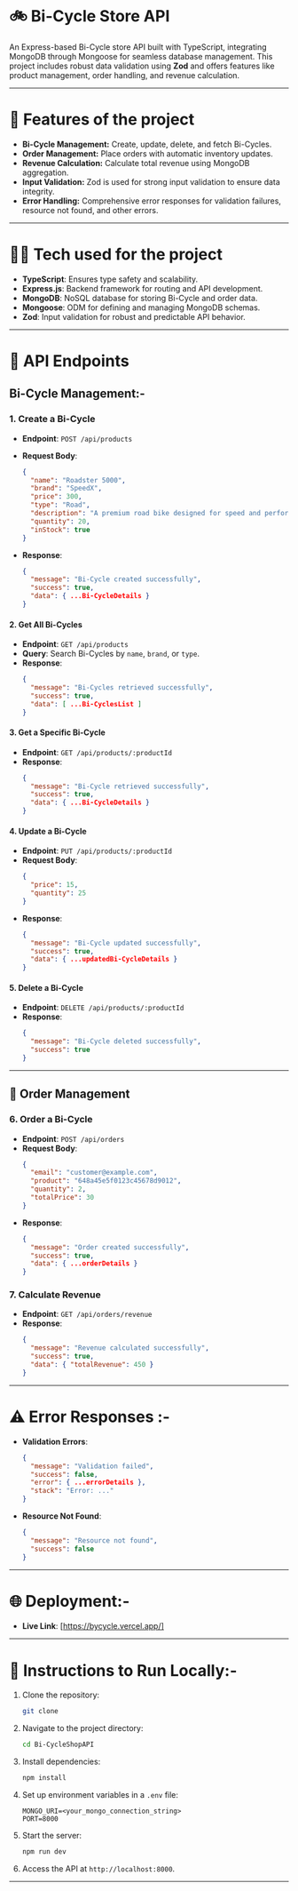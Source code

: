 
# 🚲 Bi-Cycle Store API

An Express-based Bi-Cycle store API built with TypeScript, integrating MongoDB through Mongoose for seamless database management. This project includes robust data validation using **Zod** and offers features like product management, order handling, and revenue calculation.

---

# 🌟 Features of the project

- **Bi-Cycle Management:** Create, update, delete, and fetch Bi-Cycles.
- **Order Management:** Place orders with automatic inventory updates.
- **Revenue Calculation:** Calculate total revenue using MongoDB aggregation.
- **Input Validation:** Zod is used for strong input validation to ensure data integrity.
- **Error Handling:** Comprehensive error responses for validation failures, resource not found, and other errors.

---
# 👨‍💻 Tech used for the project

- **TypeScript**: Ensures type safety and scalability.
- **Express.js**: Backend framework for routing and API development.
- **MongoDB**: NoSQL database for storing Bi-Cycle and order data.
- **Mongoose**: ODM for defining and managing MongoDB schemas.
- **Zod**: Input validation for robust and predictable API behavior.

---

# 🚀 API Endpoints

## **Bi-Cycle Management**:-

### 1. **Create a Bi-Cycle**

- **Endpoint**: `POST /api/products`
- **Request Body**:
  ```json
  {
    "name": "Roadster 5000",
    "brand": "SpeedX",
    "price": 300,
    "type": "Road",
    "description": "A premium road bike designed for speed and performance.",
    "quantity": 20,
    "inStock": true
  }
  ```


- **Response**:
  ```json
  {
    "message": "Bi-Cycle created successfully",
    "success": true,
    "data": { ...Bi-CycleDetails }
  }
  ```

#### 2. **Get All Bi-Cycles**

- **Endpoint**: `GET /api/products`
- **Query**: Search Bi-Cycles by `name`, `brand`, or `type`.
- **Response**:
  ```json
  {
    "message": "Bi-Cycles retrieved successfully",
    "success": true,
    "data": [ ...Bi-CyclesList ]
  }
  ```

#### 3. **Get a Specific Bi-Cycle**

- **Endpoint**: `GET /api/products/:productId`
- **Response**:
  ```json
  {
    "message": "Bi-Cycle retrieved successfully",
    "success": true,
    "data": { ...Bi-CycleDetails }
  }
  ```

#### 4. **Update a Bi-Cycle**

- **Endpoint**: `PUT /api/products/:productId`
- **Request Body**:
  ```json
  {
    "price": 15,
    "quantity": 25
  }
  ```
- **Response**:
  ```json
  {
    "message": "Bi-Cycle updated successfully",
    "success": true,
    "data": { ...updatedBi-CycleDetails }
  }
  ```

#### 5. **Delete a Bi-Cycle**

- **Endpoint**: `DELETE /api/products/:productId`
- **Response**:
  ```json
  {
    "message": "Bi-Cycle deleted successfully",
    "success": true
  }
  ```

---

## 🛒 **Order Management** 

### 6. **Order a Bi-Cycle**

- **Endpoint**: `POST /api/orders`
- **Request Body**:
  ```json
  {
    "email": "customer@example.com",
    "product": "648a45e5f0123c45678d9012",
    "quantity": 2,
    "totalPrice": 30
  }
  ```
- **Response**:
  ```json
  {
    "message": "Order created successfully",
    "success": true,
    "data": { ...orderDetails }
  }
  ```

### 7. **Calculate Revenue**

- **Endpoint**: `GET /api/orders/revenue`
- **Response**:
  ```json
  {
    "message": "Revenue calculated successfully",
    "success": true,
    "data": { "totalRevenue": 450 }
  }
  ```

---

# ⚠️ Error Responses :-

- **Validation Errors**:

  ```json
  {
    "message": "Validation failed",
    "success": false,
    "error": { ...errorDetails },
    "stack": "Error: ..."
  }
  ```

- **Resource Not Found**:
  ```json
  {
    "message": "Resource not found",
    "success": false
  }
  ```

---

# 🌐 Deployment:-

- **Live Link**: [https://bycycle.vercel.app/]

---

# 📜 Instructions to Run Locally:-

1. Clone the repository:
   ```bash
   git clone
   ```
2. Navigate to the project directory:
   ```bash
   cd Bi-CycleShopAPI
   ```
3. Install dependencies:
   ```bash
   npm install
   ```
4. Set up environment variables in a `.env` file:
   ```env
   MONGO_URI=<your_mongo_connection_string>
   PORT=8000
   ```
5. Start the server:
   ```bash
   npm run dev
   ```
6. Access the API at `http://localhost:8000`.

---
